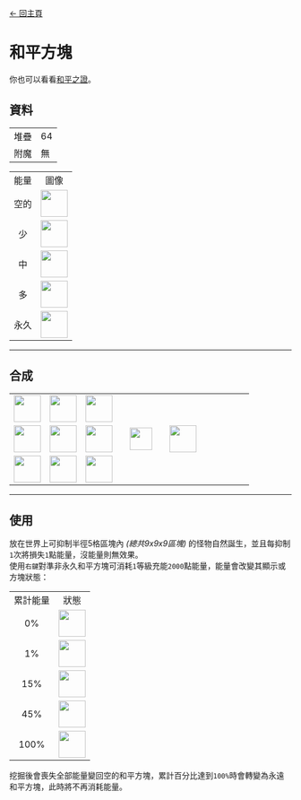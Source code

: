 [← 回主頁](../)
# 和平方塊
你也可以看看[和平之證](peaceful_proof.md)。

## 資料
<table>
    <tr><td align="end">堆疊</td><td>64</td></tr>
    <tr><td align="end">附魔</td><td>無</td></tr>
</table>
<table>
    <tr><td align="center">能量</td><td align="center">圖像</td></tr>
    <tr><td align="center">空的</td><td><img src="https://i.imgur.com/ChdGHZh.png" height="48"/></td></tr>
    <tr><td align="center">少</td><td><img src="https://i.imgur.com/cTC2fkv.png" height="48"/></td></tr>
    <tr><td align="center">中</td><td><img src="https://i.imgur.com/tZPaxWI.png" height="48"/></td></tr>
    <tr><td align="center">多</td><td><img src="https://i.imgur.com/zj97a5z.png" height="48"/></td></tr>
    <tr><td align="center">永久</td><td><img src="https://i.imgur.com/5NXrwba.png" height="48"/></td></tr>
</table>

---

## 合成
<table>
    <tr><td><img src="https://i.imgur.com/j5qpTgm.png" width="48"/></td><td><img src="https://i.imgur.com/j5qpTgm.png" width="48"/></td><td><img src="https://i.imgur.com/j5qpTgm.png" width="48"/></td><td colspan="3"></td></tr>
    <tr><td><img src="https://i.imgur.com/j5qpTgm.png" width="48"/></td><td><img src="https://i.imgur.com/IWZz8YM.png" width="48"/></td><td><img src="https://i.imgur.com/j5qpTgm.png" width="48"/></td><td width="70" align="center"><img src="https://i.imgur.com/VE0KqIE.png" width="40"/></td><td><img src="https://i.imgur.com/ChdGHZh.png" width="48"/></td><td width="70"></td></tr>
    <tr><td><img src="https://i.imgur.com/j5qpTgm.png" width="48"/></td><td><img src="https://i.imgur.com/j5qpTgm.png" width="48"/></td><td><img src="https://i.imgur.com/j5qpTgm.png" width="48"/></td><td colspan="3"></td></tr>
</table>

---

## 使用
放在世界上可抑制半徑5格區塊內 *(總共9x9x9區塊)* 的怪物自然誕生，並且每抑制`1`次將損失`1`點能量，沒能量則無效果。  
使用`右鍵`對準非永久和平方塊可消耗`1`等級充能`2000`點能量，能量會改變其顯示或方塊狀態：  

<table>
    <tr><td align="center">累計能量</td><td align="center">狀態</td></tr>
    <tr><td align="center">0%</td><td align="center"><img src="https://i.imgur.com/ChdGHZh.png" height="48"/></tr>
    <tr><td align="center">1%</td><td align="center"><img src="https://i.imgur.com/cTC2fkv.png" height="48"/></td></tr>
    <tr><td align="center">15%</td><td align="center"><img src="https://i.imgur.com/tZPaxWI.png" height="48"/></td></tr>
    <tr><td align="center">45%</td><td align="center"><img src="https://i.imgur.com/zj97a5z.png" height="48"/></td></tr>
    <tr><td align="center">100%</td><td align="center"><img src="https://i.imgur.com/5NXrwba.png" height="48"/></td></tr>
</table>

挖掘後會喪失全部能量變回空的和平方塊，累計百分比達到`100%`時會轉變為永遠和平方塊，此時將不再消耗能量。